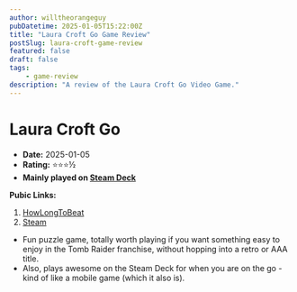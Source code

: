 ```yaml
---
author: willtheorangeguy
pubDatetime: 2025-01-05T15:22:00Z
title: "Laura Croft Go Game Review"
postSlug: laura-croft-game-review
featured: false
draft: false
tags:
    - game-review
description: "A review of the Laura Croft Go Video Game."
---
```


# Laura Croft Go

-   **Date:** 2025-01-05
-   **Rating:** ⭐⭐⭐½
-   **Mainly played on [Steam Deck](https://store.steampowered.com/steamdeck)**

**Pubic Links:**

1. [HowLongToBeat](https://howlongtobeat.com/game/29717/reviews/u-lcskid/1)
2. [Steam](https://steamcommunity.com/id/lcskid/recommended/540840?snr=1_5_9__402)

-   Fun puzzle game, totally worth playing if you want something easy to enjoy in the Tomb Raider franchise, without hopping into a retro or AAA title.
-   Also, plays awesome on the Steam Deck for when you are on the go - kind of like a mobile game (which it also is).
